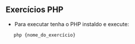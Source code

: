 ## Exercícios PHP

* Para executar tenha o PHP instaldo e execute:

```bash
   php {nome_do_exercício}
```
